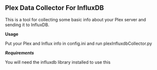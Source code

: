 **Plex Data Collector For InfluxDB**
------------------------------

This is a tool for collecting some basic info about your Plex server and sending it to InfluxDB.

**Usage**

Put your Plex and Influx info in config.ini and run plexInfluxdbCollector.py

***Requirements***

You will need the influxdb library installed to use this

